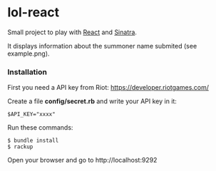 # lol-react

Small project to play with [React](https://facebook.github.io/react/) and [Sinatra](http://www.sinatrarb.com).

It displays information about the summoner name submited (see example.png).

### 
### Installation

First you need a API key from Riot: https://developer.riotgames.com/

Create a file **config/secret.rb** and write your API key in it:
```
$API_KEY="xxxx"
```

Run these commands:
```
$ bundle install
$ rackup
```

Open your browser and go to http://localhost:9292
